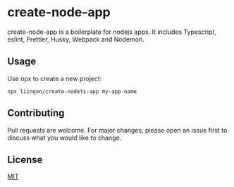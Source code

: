# create-node-app

create-node-app is a boilerplate for nodejs apps. It includes Typescript, eslint, Prettier, Husky, Webpack and Nodemon.

## Usage

Use npx to create a new project:

```
npx liingon/create-nodets-app my-app-name
```

## Contributing
Pull requests are welcome. For major changes, please open an issue first to discuss what you would like to change.

## License
[MIT](https://choosealicense.com/licenses/mit/)